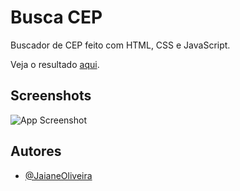 # Busca CEP
Buscador de CEP feito com HTML, CSS e JavaScript.

Veja o resultado [aqui](https://jaianeoliveira.github.io/busca-cep/).
## Screenshots

![App Screenshot](https://github.com/JaianeOliveira/archive/blob/main/busca-cep/Captura%20de%20tela%202022-03-21%20142518.png)


## Autores

- [@JaianeOliveira](https://github.com/JaianeOliveira)

